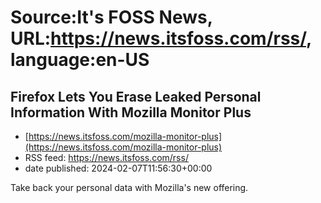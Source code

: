 # Source:It's FOSS News, URL:https://news.itsfoss.com/rss/, language:en-US

## Firefox Lets You Erase Leaked Personal Information With Mozilla Monitor Plus
 - [https://news.itsfoss.com/mozilla-monitor-plus](https://news.itsfoss.com/mozilla-monitor-plus)
 - RSS feed: https://news.itsfoss.com/rss/
 - date published: 2024-02-07T11:56:30+00:00

Take back your personal data with Mozilla's new offering.


